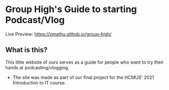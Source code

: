 # Group High's Guide to starting Podcast/Vlog

Live Preview: https://vmathu.github.io/group-high/

## What is this?

This little website of ours serves as a guide for people who want to try their hands at podcasting/vlogging.
- The site was made as part of our final project for the HCMUS' 2021 Introduction to IT course.